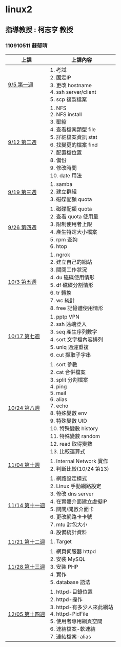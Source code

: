 # linux2 
## 指導教授 : 柯志亨 教授
### 110910511 蘇郁晴

上課 | 上課內容
----|----
[9/5 第一週](https://github.com/yucing/linux2/blob/main/week/week1.md)|1. 考試 <br> 2. 固定IP <br> 3. 更改 hostname <br> 4. ssh server/client <br> 5. scp 複製檔案
[9/12 第二週](https://github.com/yucing/linux2/blob/main/week/week2.md)|1. NFS <br> 2. NFS install <br> 3. 壓縮 <br> 4. 查看檔案類型 file <br> 5. 詳細檔案資訊 stat <br> 6. 找變更的檔案 find <br> 7. 配置檔位置 <br> 8. 備份 <br> 9. 修改時間 <br> 10. date 用法
[9/19 第三週](https://github.com/yucing/linux2/blob/main/week/week3.md)|1. samba <br> 2. 建立群組 <br> 3. 磁碟配額 quota
[9/26 第四週](https://github.com/yucing/linux2/blob/main/week/week4.md)|1. 磁碟配額 quota <br> 2. 查看 quota 使用量 <br> 3. 限制使用者上限 <br> 4. 產生特定大小檔案 <br> 5. rpm 查詢 <br> 6. htop
[10/3 第五週](https://github.com/yucing/linux2/blob/main/week/week5.md)|1. ngrok <br> 2. 建立自己的網站 <br> 3. 關閉工作狀況 <br> 4. du 磁碟使用情形 <br> 5. df 磁碟分割情形 <br> 6. tr 轉換 <br> 7. wc 統計 <br> 8. free 記憶體使用情形
[10/17 第七週](https://github.com/yucing/linux2/blob/main/week/week7.md)|1. pptp VPN <br> 2. ssh 遠端登入<br> 3. seq 產生序列數字 <br> 4. sort 文字檔內容排列 <br> 5. uniq 過濾重複 <br> 6. cut 擷取子字串
[10/24 第八週](https://github.com/yucing/linux2/blob/main/week/week8.md)|1. sort 參數 <br> 2. cat 合併檔案 <br> 3. split 分割檔案 <br> 4. ping <br> 5. mail <br> 6. alias <br> 7. echo <br> 8. 特殊變數 env <br> 9. 特殊變數 UID <br> 10. 特殊變數 history <br> 11. 特殊變數 random <br> 12. read 取得變數 <br> 13. 比較運算式
[11/04 第十週](https://github.com/yucing/linux2/blob/main/week/week10.md)| 1. Internal Network 實作 <br> 2. 判斷比較(10/24 第13)
[11/14 第十一週](https://github.com/yucing/linux2/blob/main/week/week11.md)|1. 網路設定模式 <br> 2. Linux 手動網路設定 <br> 3. 修改 dns server <br> 4. 在實體介面建立虛擬IP <br> 5. 關閉/開啟介面卡 <br> 6. 更改網路卡卡號 <br> 7. mtu 封包大小 <br> 8. 設備統計資料
[11/21 第十二週](https://github.com/yucing/linux2/blob/main/week/week12.md)| 1. Target <br>
[11/28 第十三週](https://github.com/yucing/linux2/blob/main/week/week13.md)| 1. 網頁伺服器 httpd <br> 2. 安裝 MySQL <br> 3. 安裝 PHP <br> 4. 實作 <br> 5. database 語法
[12/05 第十四週](https://github.com/yucing/linux2/blob/main/week/week14.md)| 1.  httpd-目錄位置 <br> 2. httpd-操作 <br> 3. httpd-有多少人來此網站 <br> 4. httpd-PidFile <br> 5. 使用者專用網頁空間 <br> 6. 連結檔案-軟連結 <br> 7. 連結檔案-alias